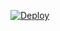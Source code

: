 
[![Deploy](https://www.herokucdn.com/deploy/button.svg)](https://dashboard.heroku.com/new?template=https://github.com/imvijayps/leecher)
